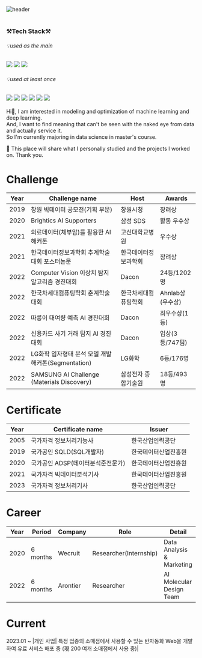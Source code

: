 ![header](https://capsule-render.vercel.app/api?type=slice&color=&text=%20print(LeeJunyoung)%20%20&height=200&fontSize=60) 
<br>
&nbsp;&nbsp;&nbsp;&nbsp;&nbsp;&nbsp;&nbsp;&nbsp;&nbsp;&nbsp;&nbsp;&nbsp;&nbsp;&nbsp;&nbsp;&nbsp;&nbsp;&nbsp;&nbsp;&nbsp;&nbsp;&nbsp;&nbsp;&nbsp;&nbsp;&nbsp;&nbsp;&nbsp;&nbsp;&nbsp;&nbsp;&nbsp;&nbsp;&nbsp;&nbsp;&nbsp;&nbsp;&nbsp;&nbsp;&nbsp;&nbsp;&nbsp;&nbsp;&nbsp;&nbsp;&nbsp;&nbsp;&nbsp;&nbsp;&nbsp;&nbsp;&nbsp;&nbsp;&nbsp;&nbsp;&nbsp;&nbsp;&nbsp;&nbsp;&nbsp;&nbsp;&nbsp;&nbsp;
### ⚒Tech Stack⚒ <br>
###### 💡used as the main<br>

<img src="https://img.shields.io/badge/Python-3766AB?style=flat-square&logo=Python&logoColor=white"/></a> 
<img src="https://img.shields.io/badge/R-276DC3?style=flat-square&logo=R&logoColor=white"/></a>
<img src="https://img.shields.io/badge/MySQL-4479A1?style=flat-square&logo=MySQL&logoColor=white"/></a>

###### 💡used at least once<br>
<img src="https://img.shields.io/badge/Linux-FCC624?style=flat-square&logo=Linux&logoColor=black"/></a>
<img src="https://img.shields.io/badge/javascript-F7DF1E?style=flat-square&logo=javascript&logoColor=black"></a>
<img src="https://img.shields.io/badge/HTML5-E34F26?style=flat-square&logo=html5&logoColor=white">
<img src="https://img.shields.io/badge/CSS-1572B6?style=flat-square&logo=CSS3&logoColor=white">
<img src="https://img.shields.io/badge/NODE.JS-339933?style=flat-square&logo=NODE.JS&logoColor=white">
<img src="https://img.shields.io/badge/PostgreSQL-4169E1?style=flat-square&logo=PostgreSQL&logoColor=white">
<br>
<br>
Hi👋, I am interested in modeling and optimization of machine learning and deep learning.<br>
And, I want to find meaning that can't be seen with the naked eye from data and actually service it. <br>
So I'm currently majoring in data science in master's course.<br>

📣 This place will share what I personally studied and the projects I worked on.
Thank you.


# Challenge

| Year |  Challenge name   | Host | Awards  |
|---|---|---|---|
|2019|창원 빅데이터 공모전(기획 부문)|창원시청|장려상|
|2020|Brightics AI Supporters|삼성 SDS|활동 우수상|
|2021|의료데이터(체부암)를 활용한 AI 해커톤|고신대학교병원|우수상|
|2021|한국데이터정보과학회 추계학술대회 포스터논문|한국데이터정보과학회|장려상|
|2022|Computer Vision 이상치 탐지 알고리즘 경진대회|Dacon|24등/1202명|
|2022|한국차세대컴퓨팅학회 춘계학술대회 |한국차세대컴퓨팅학회|Ahnlab상(우수상)|
|2022|따릉이 대여량 예측 AI 경진대회 |Dacon|최우수상(1등)|
|2022|신용카드 사기 거래 탐지 AI 경진대회 |Dacon|입상(3등/747팀)|
|2022|LG화학 입자형태 분석 모델 개발 해커톤(Segmentation) |LG화학|6등/176명|
|2022|SAMSUNG AI Challenge (Materials Discovery) |삼성전자 종합기술원|18등/493명|


# Certificate
| Year |  Certificate name | Issuer | 
|---|---|---|
|2005|국가자격 정보처리기능사|한국산업인력공단|
|2019|국가공인 SQLD(SQL개발자)|한국데이터산업진흥원|
|2020|국가공인 ADSP(데이터분석준전문가)|한국데이터산업진흥원|
|2021|국가자격 빅데이터분석기사|한국데이터산업진흥원|
|2023|국가자격 정보처리기사|한국산업인력공단|


# Career
| Year | Period |  Company | Role | Detail |
|---|---|---|---|---|
|2020|6 months|Wecruit|Researcher(Internship)|Data Analysis & Marketing|
|2022|6 months|Arontier|Researcher|AI Molecular Design Team|


# Current

2023.01 ~ |개인 사업| 특정 업종의 소매점에서 사용할 수 있는 반자동화 Web을 개발하여 유료 서비스 배포 중 (現 200 여개 소매점에서 사용 중)|

